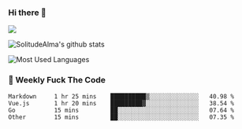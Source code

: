 ### Hi there 👋

<p>
  <a href="https://count.getloli.com/"><img src="https://count.getloli.com/get/@:solitudealma"></a>
</p>

![SolitudeAlma's github stats](https://github-readme-stats.vercel.app/api?username=solitudealma&show_icons=true&theme=radical)

![Most Used Languages](https://github-readme-stats.vercel.app/api/top-langs/?username=solitudealma&layout=compact&hide_border=true&theme=dark)
<!-- ![visitors](https://visitor-badge.glitch.me/badge?page_id=solitudealma.solitudealma.id) -->


### :dart: Weekly Fuck The Code

<!--START_SECTION:waka-->

```text
Markdown     1 hr 25 mins    ██████████▒░░░░░░░░░░░░░░   40.98 %
Vue.js       1 hr 20 mins    █████████▓░░░░░░░░░░░░░░░   38.54 %
Go           15 mins         ██░░░░░░░░░░░░░░░░░░░░░░░   07.64 %
Other        15 mins         ██░░░░░░░░░░░░░░░░░░░░░░░   07.35 %
```

<!--END_SECTION:waka-->

